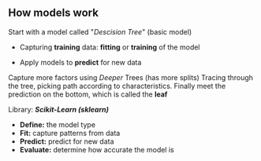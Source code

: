 ## How models work

Start with a model called "*Descision Tree*"
(basic model)

- Capturing **training** data: **fitting** or **training** of the model

- Apply models to **predict** for new data

Capture more factors using *Deeper* Trees (has more splits)
Tracing through the tree, picking path according to characteristics. Finally meet the prediction on the bottom, which is called the **leaf**

Library: ***Scikit-Learn (sklearn)***

- **Define:** the model type
- **Fit:** capture patterns from data
- **Predict:** predict for new data
- **Evaluate:** determine how accurate the model is